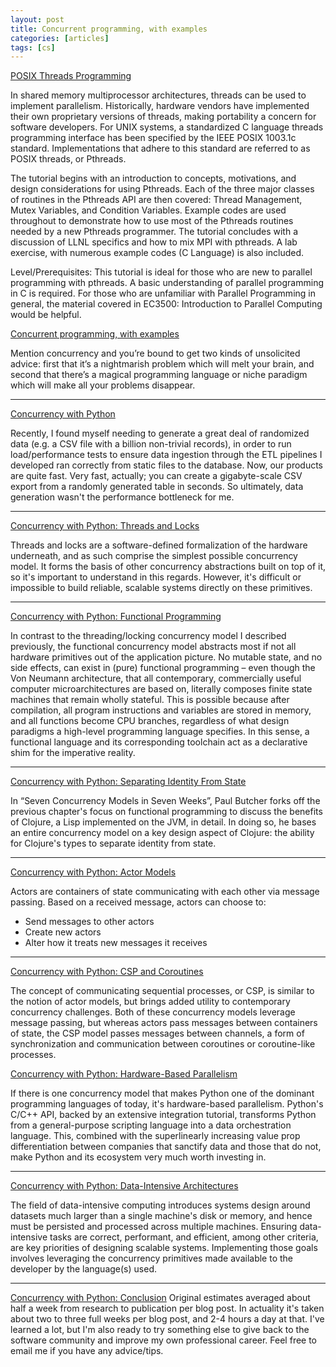 ```yaml
---
layout: post
title: Concurrent programming, with examples
categories: [articles]
tags: [cs]
---
```



[POSIX Threads Programming](https://computing.llnl.gov/tutorials/pthreads/)

In shared memory multiprocessor architectures, threads can be used to implement parallelism. Historically, hardware vendors have implemented their own proprietary versions of threads, making portability a concern for software developers. For UNIX systems, a standardized C language threads programming interface has been specified by the IEEE POSIX 1003.1c standard. Implementations that adhere to this standard are referred to as POSIX threads, or Pthreads.

The tutorial begins with an introduction to concepts, motivations, and design considerations for using Pthreads. Each of the three major classes of routines in the Pthreads API are then covered: Thread Management, Mutex Variables, and Condition Variables. Example codes are used throughout to demonstrate how to use most of the Pthreads routines needed by a new Pthreads programmer. The tutorial concludes with a discussion of LLNL specifics and how to mix MPI with pthreads. A lab exercise, with numerous example codes (C Language) is also included.

Level/Prerequisites: This tutorial is ideal for those who are new to parallel programming with pthreads. A basic understanding of parallel programming in C is required. For those who are unfamiliar with Parallel Programming in general, the material covered in EC3500: Introduction to Parallel Computing would be helpful.

[Concurrent programming, with examples](https://begriffs.com/posts/2020-03-23-concurrent-programming.html)

Mention concurrency and you’re bound to get two kinds of unsolicited advice: first that it’s a nightmarish problem which will melt your brain, and second that there’s a magical programming language or niche paradigm which will make all your problems disappear.

---

[Concurrency with Python](https://bytes.yingw787.com/posts/2019/01/11/concurrency_with_python_why/)

Recently, I found myself needing to generate a great deal of randomized data (e.g. a CSV file with a billion non-trivial records), in order to run load/performance tests to ensure data ingestion through the ETL pipelines I developed ran correctly from static files to the database. Now, our products are quite fast. Very fast, actually; you can create a gigabyte-scale CSV export from a randomly generated table in seconds. So ultimately, data generation wasn't the performance bottleneck for me.

---

[Concurrency with Python: Threads and Locks](https://bytes.yingw787.com/posts/2019/01/12/concurrency_with_python_threads_and_locks/)

Threads and locks are a software-defined formalization of the hardware underneath, and as such comprise the simplest possible concurrency model. It forms the basis of other concurrency abstractions built on top of it, so it's important to understand in this regards. However, it's difficult or impossible to build reliable, scalable systems directly on these primitives.

---

[Concurrency with Python: Functional Programming](https://bytes.yingw787.com/posts/2019/01/19/concurrency_with_python_functional_programming/)

In contrast to the threading/locking concurrency model I described previously, the functional concurrency model abstracts most if not all hardware primitives out of the application picture. No mutable state, and no side effects, can exist in (pure) functional programming – even though the Von Neumann architecture, that all contemporary, commercially useful computer microarchitectures are based on, literally composes finite state machines that remain wholly stateful. This is possible because after compilation, all program instructions and variables are stored in memory, and all functions become CPU branches, regardless of what design paradigms a high-level programming language specifies. In this sense, a functional language and its corresponding toolchain act as a declarative shim for the imperative reality.

---

[Concurrency with Python: Separating Identity From State](https://bytes.yingw787.com/posts/2019/01/26/concurrency_with_python_identity_and_state/)

In “Seven Concurrency Models in Seven Weeks”, Paul Butcher forks off the previous chapter's focus on functional programming to discuss the benefits of Clojure, a Lisp implemented on the JVM, in detail. In doing so, he bases an entire concurrency model on a key design aspect of Clojure: the ability for Clojure's types to separate identity from state.

---

[Concurrency with Python: Actor Models](https://bytes.yingw787.com/posts/2019/02/02/concurrency_with_python_actor_models/)

Actors are containers of state communicating with each other via message passing. Based on a received message, actors can choose to:

- Send messages to other actors
- Create new actors
- Alter how it treats new messages it receives

---

[Concurrency with Python: CSP and Coroutines](https://bytes.yingw787.com/posts/2019/02/09/concurrency_with_python_csp_and_coroutines/)

The concept of communicating sequential processes, or CSP, is similar to the notion of actor models, but brings added utility to contemporary concurrency challenges. Both of these concurrency models leverage message passing, but whereas actors pass messages between containers of state, the CSP model passes messages between channels, a form of synchronization and communication between coroutines or coroutine-like processes.

[Concurrency with Python: Hardware-Based Parallelism](https://bytes.yingw787.com/posts/2019/02/16/concurrency_with_python_hardware_based_parallelism/)

If there is one concurrency model that makes Python one of the dominant programming languages of today, it's hardware-based parallelism. Python's C/C++ API, backed by an extensive integration tutorial, transforms Python from a general-purpose scripting language into a data orchestration language. This, combined with the superlinearly increasing value prop differentiation between companies that sanctify data and those that do not, make Python and its ecosystem very much worth investing in.

---

[Concurrency with Python: Data-Intensive Architectures](https://bytes.yingw787.com/posts/2019/02/23/concurrency_with_python_data_intensive_architectures/)

The field of data-intensive computing introduces systems design around datasets much larger than a single machine's disk or memory, and hence must be persisted and processed across multiple machines. Ensuring data-intensive tasks are correct, performant, and efficient, among other criteria, are key priorities of designing scalable systems. Implementing those goals involves leveraging the concurrency primitives made available to the developer by the language(s) used.


---

[Concurrency with Python: Conclusion](https://bytes.yingw787.com/posts/2019/02/24/concurrency_with_python_conclusion/)
Original estimates averaged about half a week from research to publication per blog post. In actuality it's taken about two to three full weeks per blog post, and 2-4 hours a day at that. I've learned a lot, but I'm also ready to try something else to give back to the software community and improve my own professional career. Feel free to email me if you have any advice/tips.




